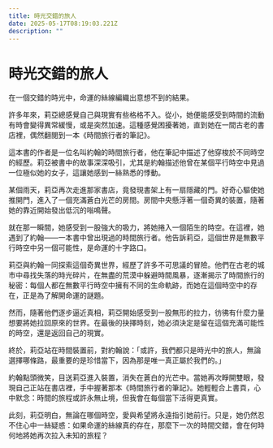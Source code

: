 ```yaml
---
title: 時光交錯的旅人
date: 2025-05-17T08:19:03.221Z
description: ""
---
```


# 時光交錯的旅人

在一個交錯的時光中，命運的絲線編織出意想不到的結果。

許多年來，莉亞總感覺自己與現實有些格格不入。從小，她便能感受到時間的流動有時會變得異常緩慢，或是突然加速。這種感覺困擾著她，直到她在一間古老的書店裡，偶然翻閱到一本《時間旅行者的筆記》。

這本書的作者是一位名叫約翰的時間旅行者，他在筆記中描述了他穿梭於不同時空的經歷。莉亞被書中的故事深深吸引，尤其是約翰描述他曾在某個平行時空中見過一位極似她的女子，這讓她感到一絲熟悉的悸動。

某個雨天，莉亞再次走進那家書店，竟發現書架上有一扇隱藏的門。好奇心驅使她推開門，進入了一個充滿蒼白光芒的房間。房間中央懸浮著一個奇異的裝置，隨著她的靠近開始發出低沉的嗡鳴聲。

就在那一瞬間，她感受到一股強大的吸力，將她捲入一個陌生的時空。在這裡，她遇到了約翰——一本書中曾出現過的時間旅行者。他告訴莉亞，這個世界是無數平行時空中另一個可能性，是命運的十字路口。

莉亞與約翰一同探索這個奇異世界，經歷了許多不可思議的冒險。他們在古老的城市中尋找失落的時光碎片，在無盡的荒漠中躲避時間風暴，逐漸揭示了時間旅行的秘密：每個人都在無數平行時空中擁有不同的生命軌跡，而她在這個時空中的存在，正是為了解開命運的謎題。

然而，隨著他們逐步逼近真相，莉亞開始感受到一股無形的拉力，彷彿有什麼力量想要將她拉回原來的世界。在最後的抉擇時刻，她必須決定是留在這個充滿可能性的時空，還是返回自己的現實。

終於，莉亞站在時間裝置前，對約翰說：「或許，我們都只是時光中的旅人，無論選擇哪條路，最重要的是珍惜當下，因為那是唯一真正屬於我們的。」

約翰點頭微笑，目送莉亞進入裝置，消失在蒼白的光芒中。當她再次睜開雙眼，發現自己正站在書店裡，手中握著那本《時間旅行者的筆記》。她輕輕合上書頁，心中默念：時間的旅程或許永無止境，但我會在每個當下活得更真實。

此刻，莉亞明白，無論在哪個時空，愛與希望將永遠指引她前行。只是，她仍然忍不住心中一絲疑惑：如果命運的絲線真的存在，那麼下一次的時間交錯，會在何時何地將她再次拉入未知的旅程？